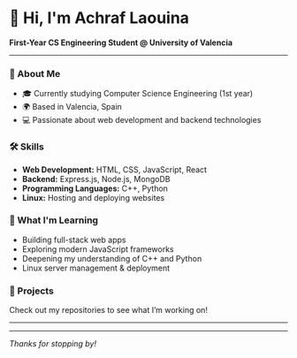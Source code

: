 # 👋 Hi, I'm Achraf Laouina

**First-Year CS Engineering Student @ University of Valencia**

---

### 🚀 About Me

- 🎓 Currently studying Computer Science Engineering (1st year)
- 🌍 Based in Valencia, Spain
- 💻 Passionate about web development and backend technologies

### 🛠️ Skills

- **Web Development:** HTML, CSS, JavaScript, React
- **Backend:** Express.js, Node.js, MongoDB
- **Programming Languages:** C++, Python
- **Linux:** Hosting and deploying websites

### 🌱 What I'm Learning

- Building full-stack web apps
- Exploring modern JavaScript frameworks
- Deepening my understanding of C++ and Python
- Linux server management & deployment

### 📁 Projects

Check out my repositories to see what I’m working on!

---

<!--
🤝 I’m open to collaboration and learning from others.
-->

<!-- No social links provided. -->

---

_Thanks for stopping by!_
